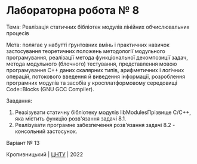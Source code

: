 ﻿# Лабораторна робота № 8

Тема: Реалізація статичних бібліотек модулів
лінійних обчислювальних процесів

Мета: полягає у набутті ґрунтовних вмінь і практичних
навичок застосування теоретичних положень методології модульного
програмування, реалізації метода функціональної декомпозиції
задач, метода модульного (блочного) тестування, представлення
мовою програмування C++ даних скалярних типів, арифметичних і
логічних операцій, потокового введення й виведення інформації,
розроблення програмних модулів та засобів у кросплатформовому
середовищі Code::Blocks (GNU GCC Compiler).

Завдання:
1. Реазізувати статичну бібліотеку модулів libModulesПрізвище
C/C++, яка містить функцію розв'язання задачі 8.1.
2. Реалізувати програмне забезпечення розв'язання задачі 8.2 -
консольний застосунок.

Варіант № 13


Кропивницький | <a href="http://www.kntu.kr.ua/">ЦНТУ</a> | 2022
